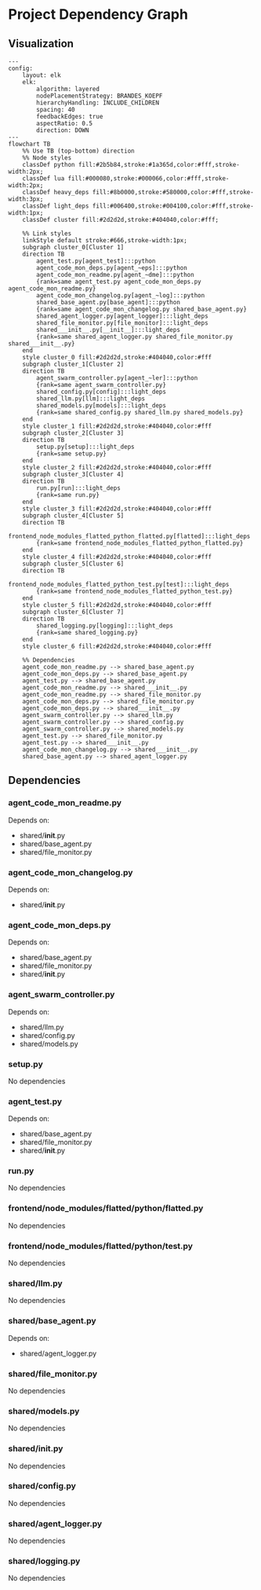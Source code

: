# Project Dependency Graph

## Visualization

```mermaid
---
config:
    layout: elk
    elk:
        algorithm: layered
        nodePlacementStrategy: BRANDES_KOEPF
        hierarchyHandling: INCLUDE_CHILDREN
        spacing: 40
        feedbackEdges: true
        aspectRatio: 0.5
        direction: DOWN
---
flowchart TB
    %% Use TB (top-bottom) direction
    %% Node styles
    classDef python fill:#2b5b84,stroke:#1a365d,color:#fff,stroke-width:2px;
    classDef lua fill:#000080,stroke:#000066,color:#fff,stroke-width:2px;
    classDef heavy_deps fill:#8b0000,stroke:#580000,color:#fff,stroke-width:3px;
    classDef light_deps fill:#006400,stroke:#004100,color:#fff,stroke-width:1px;
    classDef cluster fill:#2d2d2d,stroke:#404040,color:#fff;

    %% Link styles
    linkStyle default stroke:#666,stroke-width:1px;
    subgraph cluster_0[Cluster 1]
    direction TB
        agent_test.py[agent_test]:::python
        agent_code_mon_deps.py[agent_~eps]:::python
        agent_code_mon_readme.py[agent_~dme]:::python
        {rank=same agent_test.py agent_code_mon_deps.py agent_code_mon_readme.py}
        agent_code_mon_changelog.py[agent_~log]:::python
        shared_base_agent.py[base_agent]:::python
        {rank=same agent_code_mon_changelog.py shared_base_agent.py}
        shared_agent_logger.py[agent_logger]:::light_deps
        shared_file_monitor.py[file_monitor]:::light_deps
        shared___init__.py[__init__]:::light_deps
        {rank=same shared_agent_logger.py shared_file_monitor.py shared___init__.py}
    end
    style cluster_0 fill:#2d2d2d,stroke:#404040,color:#fff
    subgraph cluster_1[Cluster 2]
    direction TB
        agent_swarm_controller.py[agent_~ler]:::python
        {rank=same agent_swarm_controller.py}
        shared_config.py[config]:::light_deps
        shared_llm.py[llm]:::light_deps
        shared_models.py[models]:::light_deps
        {rank=same shared_config.py shared_llm.py shared_models.py}
    end
    style cluster_1 fill:#2d2d2d,stroke:#404040,color:#fff
    subgraph cluster_2[Cluster 3]
    direction TB
        setup.py[setup]:::light_deps
        {rank=same setup.py}
    end
    style cluster_2 fill:#2d2d2d,stroke:#404040,color:#fff
    subgraph cluster_3[Cluster 4]
    direction TB
        run.py[run]:::light_deps
        {rank=same run.py}
    end
    style cluster_3 fill:#2d2d2d,stroke:#404040,color:#fff
    subgraph cluster_4[Cluster 5]
    direction TB
        frontend_node_modules_flatted_python_flatted.py[flatted]:::light_deps
        {rank=same frontend_node_modules_flatted_python_flatted.py}
    end
    style cluster_4 fill:#2d2d2d,stroke:#404040,color:#fff
    subgraph cluster_5[Cluster 6]
    direction TB
        frontend_node_modules_flatted_python_test.py[test]:::light_deps
        {rank=same frontend_node_modules_flatted_python_test.py}
    end
    style cluster_5 fill:#2d2d2d,stroke:#404040,color:#fff
    subgraph cluster_6[Cluster 7]
    direction TB
        shared_logging.py[logging]:::light_deps
        {rank=same shared_logging.py}
    end
    style cluster_6 fill:#2d2d2d,stroke:#404040,color:#fff

    %% Dependencies
    agent_code_mon_readme.py --> shared_base_agent.py
    agent_code_mon_deps.py --> shared_base_agent.py
    agent_test.py --> shared_base_agent.py
    agent_code_mon_readme.py --> shared___init__.py
    agent_code_mon_readme.py --> shared_file_monitor.py
    agent_code_mon_deps.py --> shared_file_monitor.py
    agent_code_mon_deps.py --> shared___init__.py
    agent_swarm_controller.py --> shared_llm.py
    agent_swarm_controller.py --> shared_config.py
    agent_swarm_controller.py --> shared_models.py
    agent_test.py --> shared_file_monitor.py
    agent_test.py --> shared___init__.py
    agent_code_mon_changelog.py --> shared___init__.py
    shared_base_agent.py --> shared_agent_logger.py
```

## Dependencies

### agent_code_mon_readme.py

Depends on:
- shared/__init__.py
- shared/base_agent.py
- shared/file_monitor.py

### agent_code_mon_changelog.py

Depends on:
- shared/__init__.py

### agent_code_mon_deps.py

Depends on:
- shared/base_agent.py
- shared/file_monitor.py
- shared/__init__.py

### agent_swarm_controller.py

Depends on:
- shared/llm.py
- shared/config.py
- shared/models.py

### setup.py

No dependencies

### agent_test.py

Depends on:
- shared/base_agent.py
- shared/file_monitor.py
- shared/__init__.py

### run.py

No dependencies

### frontend/node_modules/flatted/python/flatted.py

No dependencies

### frontend/node_modules/flatted/python/test.py

No dependencies

### shared/llm.py

No dependencies

### shared/base_agent.py

Depends on:
- shared/agent_logger.py

### shared/file_monitor.py

No dependencies

### shared/models.py

No dependencies

### shared/__init__.py

No dependencies

### shared/config.py

No dependencies

### shared/agent_logger.py

No dependencies

### shared/logging.py

No dependencies
